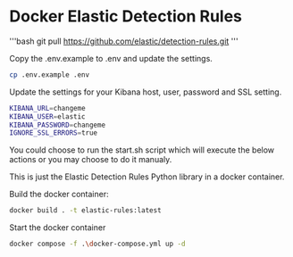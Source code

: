 # Docker Elastic Detection Rules

'''bash
git pull https://github.com/elastic/detection-rules.git
'''

Copy the .env.example to .env and update the settings.
```bash
cp .env.example .env
```
Update the settings for your Kibana host, user, password and SSL setting.

```bash
KIBANA_URL=changeme
KIBANA_USER=elastic
KIBANA_PASSWORD=changeme
IGNORE_SSL_ERRORS=true
```

You could choose to run the start.sh script which will execute the below actions or you may choose to do it manualy.

This is just the Elastic Detection Rules Python library in a docker container.

Build the docker container:
```bash
docker build . -t elastic-rules:latest 
```

Start the docker container
```bash
docker compose -f .\docker-compose.yml up -d
```

